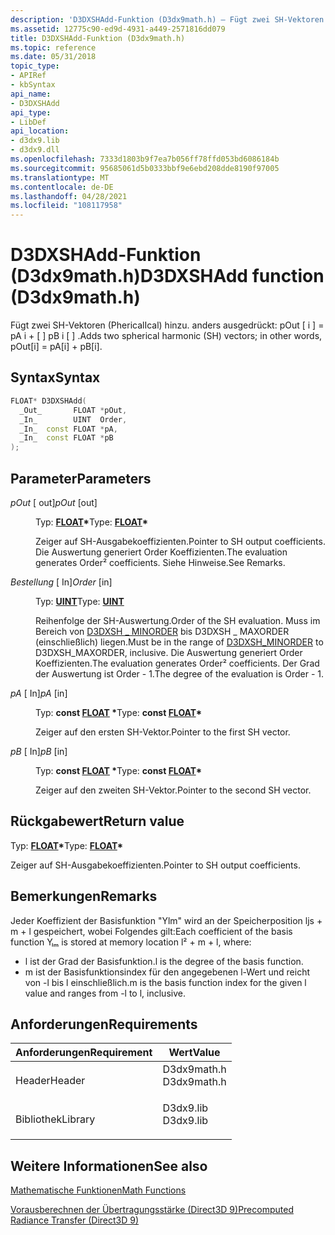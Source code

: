 ```yaml
---
description: 'D3DXSHAdd-Funktion (D3dx9math.h) – Fügt zwei SH-Vektoren (PhericalIcalIcal, Pherical- Enzyprischen) hinzu; anders ausgedrückt: pOut \[ i \] = pA i + \[ \] pB i \[ \] .'
ms.assetid: 12775c90-ed9d-4931-a449-2571816dd079
title: D3DXSHAdd-Funktion (D3dx9math.h)
ms.topic: reference
ms.date: 05/31/2018
topic_type:
- APIRef
- kbSyntax
api_name:
- D3DXSHAdd
api_type:
- LibDef
api_location:
- d3dx9.lib
- d3dx9.dll
ms.openlocfilehash: 7333d1803b9f7ea7b056ff78ffd053bd6086184b
ms.sourcegitcommit: 95685061d5b0333bbf9e6ebd208dde8190f97005
ms.translationtype: MT
ms.contentlocale: de-DE
ms.lasthandoff: 04/28/2021
ms.locfileid: "108117958"
---
```

# <a name="d3dxshadd-function-d3dx9mathh"></a><span data-ttu-id="068e0-103">D3DXSHAdd-Funktion (D3dx9math.h)</span><span class="sxs-lookup"><span data-stu-id="068e0-103">D3DXSHAdd function (D3dx9math.h)</span></span>

<span data-ttu-id="068e0-104">Fügt zwei SH-Vektoren (PhericalIcal) hinzu. anders ausgedrückt: pOut \[ i \] = pA i + \[ \] pB i \[ \] .</span><span class="sxs-lookup"><span data-stu-id="068e0-104">Adds two spherical harmonic (SH) vectors; in other words, pOut\[i\] = pA\[i\] + pB\[i\].</span></span>

## <a name="syntax"></a><span data-ttu-id="068e0-105">Syntax</span><span class="sxs-lookup"><span data-stu-id="068e0-105">Syntax</span></span>


```C++
FLOAT* D3DXSHAdd(
  _Out_       FLOAT *pOut,
  _In_        UINT  Order,
  _In_  const FLOAT *pA,
  _In_  const FLOAT *pB
);
```



## <a name="parameters"></a><span data-ttu-id="068e0-106">Parameter</span><span class="sxs-lookup"><span data-stu-id="068e0-106">Parameters</span></span>

<dl> <dt>

<span data-ttu-id="068e0-107">*pOut* \[ out\]</span><span class="sxs-lookup"><span data-stu-id="068e0-107">*pOut* \[out\]</span></span>
</dt> <dd>

<span data-ttu-id="068e0-108">Typ: **[ **FLOAT**](../winprog/windows-data-types.md)\***</span><span class="sxs-lookup"><span data-stu-id="068e0-108">Type: **[**FLOAT**](../winprog/windows-data-types.md)\***</span></span>

<span data-ttu-id="068e0-109">Zeiger auf SH-Ausgabekoeffizienten.</span><span class="sxs-lookup"><span data-stu-id="068e0-109">Pointer to SH output coefficients.</span></span> <span data-ttu-id="068e0-110">Die Auswertung generiert Order Koeffizienten.</span><span class="sxs-lookup"><span data-stu-id="068e0-110">The evaluation generates Order² coefficients.</span></span> <span data-ttu-id="068e0-111">Siehe Hinweise.</span><span class="sxs-lookup"><span data-stu-id="068e0-111">See Remarks.</span></span>

</dd> <dt>

<span data-ttu-id="068e0-112">*Bestellung* \[ In\]</span><span class="sxs-lookup"><span data-stu-id="068e0-112">*Order* \[in\]</span></span>
</dt> <dd>

<span data-ttu-id="068e0-113">Typ: **[ **UINT**](../winprog/windows-data-types.md)**</span><span class="sxs-lookup"><span data-stu-id="068e0-113">Type: **[**UINT**](../winprog/windows-data-types.md)**</span></span>

<span data-ttu-id="068e0-114">Reihenfolge der SH-Auswertung.</span><span class="sxs-lookup"><span data-stu-id="068e0-114">Order of the SH evaluation.</span></span> <span data-ttu-id="068e0-115">Muss im Bereich von [D3DXSH \_ MINORDER](other-d3dx-constants.md) bis D3DXSH \_ MAXORDER (einschließlich) liegen.</span><span class="sxs-lookup"><span data-stu-id="068e0-115">Must be in the range of [D3DXSH\_MINORDER](other-d3dx-constants.md) to D3DXSH\_MAXORDER, inclusive.</span></span> <span data-ttu-id="068e0-116">Die Auswertung generiert Order Koeffizienten.</span><span class="sxs-lookup"><span data-stu-id="068e0-116">The evaluation generates Order² coefficients.</span></span> <span data-ttu-id="068e0-117">Der Grad der Auswertung ist Order - 1.</span><span class="sxs-lookup"><span data-stu-id="068e0-117">The degree of the evaluation is Order - 1.</span></span>

</dd> <dt>

<span data-ttu-id="068e0-118">*pA* \[ In\]</span><span class="sxs-lookup"><span data-stu-id="068e0-118">*pA* \[in\]</span></span>
</dt> <dd>

<span data-ttu-id="068e0-119">Typ: **const [**FLOAT**](../winprog/windows-data-types.md) \***</span><span class="sxs-lookup"><span data-stu-id="068e0-119">Type: **const [**FLOAT**](../winprog/windows-data-types.md)\***</span></span>

<span data-ttu-id="068e0-120">Zeiger auf den ersten SH-Vektor.</span><span class="sxs-lookup"><span data-stu-id="068e0-120">Pointer to the first SH vector.</span></span>

</dd> <dt>

<span data-ttu-id="068e0-121">*pB* \[ In\]</span><span class="sxs-lookup"><span data-stu-id="068e0-121">*pB* \[in\]</span></span>
</dt> <dd>

<span data-ttu-id="068e0-122">Typ: **const [**FLOAT**](../winprog/windows-data-types.md) \***</span><span class="sxs-lookup"><span data-stu-id="068e0-122">Type: **const [**FLOAT**](../winprog/windows-data-types.md)\***</span></span>

<span data-ttu-id="068e0-123">Zeiger auf den zweiten SH-Vektor.</span><span class="sxs-lookup"><span data-stu-id="068e0-123">Pointer to the second SH vector.</span></span>

</dd> </dl>

## <a name="return-value"></a><span data-ttu-id="068e0-124">Rückgabewert</span><span class="sxs-lookup"><span data-stu-id="068e0-124">Return value</span></span>

<span data-ttu-id="068e0-125">Typ: **[ **FLOAT**](../winprog/windows-data-types.md)\***</span><span class="sxs-lookup"><span data-stu-id="068e0-125">Type: **[**FLOAT**](../winprog/windows-data-types.md)\***</span></span>

<span data-ttu-id="068e0-126">Zeiger auf SH-Ausgabekoeffizienten.</span><span class="sxs-lookup"><span data-stu-id="068e0-126">Pointer to SH output coefficients.</span></span>

## <a name="remarks"></a><span data-ttu-id="068e0-127">Bemerkungen</span><span class="sxs-lookup"><span data-stu-id="068e0-127">Remarks</span></span>

<span data-ttu-id="068e0-128">Jeder Koeffizient der Basisfunktion "Ylm" wird an der Speicherposition ljs + m + l gespeichert, wobei Folgendes gilt:</span><span class="sxs-lookup"><span data-stu-id="068e0-128">Each coefficient of the basis function Yₗₘ is stored at memory location l² + m + l, where:</span></span>

-   <span data-ttu-id="068e0-129">l ist der Grad der Basisfunktion.</span><span class="sxs-lookup"><span data-stu-id="068e0-129">l is the degree of the basis function.</span></span>
-   <span data-ttu-id="068e0-130">m ist der Basisfunktionsindex für den angegebenen l-Wert und reicht von -l bis l einschließlich.</span><span class="sxs-lookup"><span data-stu-id="068e0-130">m is the basis function index for the given l value and ranges from -l to l, inclusive.</span></span>

## <a name="requirements"></a><span data-ttu-id="068e0-131">Anforderungen</span><span class="sxs-lookup"><span data-stu-id="068e0-131">Requirements</span></span>



| <span data-ttu-id="068e0-132">Anforderungen</span><span class="sxs-lookup"><span data-stu-id="068e0-132">Requirement</span></span> | <span data-ttu-id="068e0-133">Wert</span><span class="sxs-lookup"><span data-stu-id="068e0-133">Value</span></span> |
|--------------------|----------------------------------------------------------------------------------------|
| <span data-ttu-id="068e0-134">Header</span><span class="sxs-lookup"><span data-stu-id="068e0-134">Header</span></span><br/>  | <dl> <span data-ttu-id="068e0-135"><dt>D3dx9math.h</dt></span><span class="sxs-lookup"><span data-stu-id="068e0-135"><dt>D3dx9math.h</dt></span></span> </dl> |
| <span data-ttu-id="068e0-136">Bibliothek</span><span class="sxs-lookup"><span data-stu-id="068e0-136">Library</span></span><br/> | <dl> <span data-ttu-id="068e0-137"><dt>D3dx9.lib</dt></span><span class="sxs-lookup"><span data-stu-id="068e0-137"><dt>D3dx9.lib</dt></span></span> </dl>   |



## <a name="see-also"></a><span data-ttu-id="068e0-138">Weitere Informationen</span><span class="sxs-lookup"><span data-stu-id="068e0-138">See also</span></span>

<dl> <dt>

[<span data-ttu-id="068e0-139">Mathematische Funktionen</span><span class="sxs-lookup"><span data-stu-id="068e0-139">Math Functions</span></span>](dx9-graphics-reference-d3dx-functions-math.md)
</dt> <dt>

[<span data-ttu-id="068e0-140">Vorausberechnen der Übertragungsstärke (Direct3D 9)</span><span class="sxs-lookup"><span data-stu-id="068e0-140">Precomputed Radiance Transfer (Direct3D 9)</span></span>](precomputed-radiance-transfer.md)
</dt> </dl>

 

 
